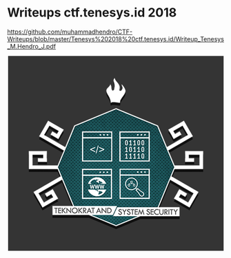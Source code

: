 
# Writeups ctf.tenesys.id 2018

https://github.com/muhammadhendro/CTF-Writeups/blob/master/Tenesys%202018%20ctf.tenesys.id/Writeup_Tenesys_M.Hendro_J.pdf

<p align="center"><img  src="Tenesys.png"></p>
